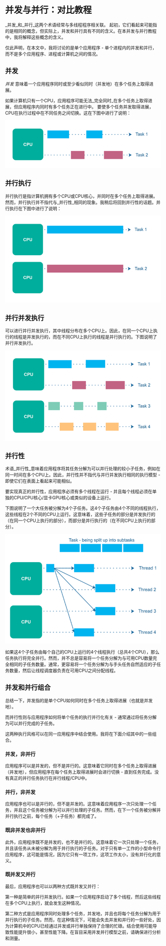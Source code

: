# 并发与并行：对比教程

_并发_和_并行_这两个术语经常与多线程程序相关联。
起初，它们看起来可能指的是相同的概念，但实际上，并发和并行具有不同的含义。在本并发与并行教程中，我将解释这些概念的含义。

仅此声明，在本文中，我将讨论的是单个应用程序 - 单个进程内的并发和并行，而不是多个应用程序、进程或计算机之间的情况。

## 并发

_并发_ 意味着一个应用程序同时或至少看似同时（并发地）在多个任务上取得进展。

如果计算机只有一个CPU，应用程序可能无法_完全同时_在多个任务上取得进展，但应用程序内同时有多个任务正在进行中。
要使多个任务并发取得进展，CPU在执行过程中在不同任务之间切换。这在下图中进行了说明：

![img](./image/concurrency-vs-parallelism-1.png)

## 并行执行

并行执行是指计算机拥有多个CPU或CPU核心，并同时在多个任务上取得进展。然而，并行执行并不指代与_并行性_相同的现象。我稍后将回到并行性的话题。并行执行在下图中进行了说明：

![img](./image/concurrency-vs-parallelism-2.png)

## 并行并发执行

可以进行并行并发执行，其中线程分布在多个CPU上。因此，在同一个CPU上执行的线程是并发执行的，而在不同CPU上执行的线程是并行执行的。下图说明了并行并发执行。

![img](./image/concurrency-vs-parallelism-3.png)

## 并行性

术语_并行性_意味着应用程序将其任务分解为可以并行处理的较小子任务，例如在同一时间在多个CPU上。因此，并行性并不指代与并行并发执行相同的执行模型 - 即使它们在表面上看起来可能相似。

要实现真正的并行性，应用程序必须有多个线程在运行 - 并且每个线程必须在单独的CPU/CPU核心/显卡GPU核心或类似的设备上运行。

下图说明了一个大任务被分解为4个子任务。这4个子任务由4个不同的线程执行，这些线程在2个不同的CPU上运行。这意味着，这些子任务的部分是并发执行的（在同一个CPU上执行的部分），而部分是并行执行的（在不同CPU上执行的部分）。

![img](./image/concurrency-vs-parallelism-4.png)

如果这4个子任务由每个自己的CPU上运行的4个线程执行（总共4个CPU），那么任务执行将完全并行。然而，并不总是容易将一个任务分解为与可用CPU数量完全相同的子任务数量。通常，更容易将一个任务分解为与手头任务自然适应的子任务数量，然后让线程调度器负责在可用CPU之间分配线程。

## 并发和并行组合

总结一下，并发指的是单个CPU如何同时在多个任务上取得进展（也就是并发地）。

而并行性则与应用程序如何将单个任务的执行并行化有关 - 通常通过将任务分解为可以并行完成的子任务。

这两种执行风格可以在同一应用程序中结合使用。我将在下面介绍其中的一些组合。

### 并发，非并行

应用程序可以是并发的，但不是并行的。这意味着它同时在多个任务上取得进展（并发地），但应用程序在每个任务上取得进展时会进行切换 - 直到任务完成。没有真正的并行任务执行在并行线程/CPU中。

### 并行，非并发

应用程序也可以是并行的，但不是并发的。这意味着应用程序一次只处理一个任务，并且这个任务被分解为可以并行处理的子任务。然而，在下一个任务被分解并并行执行之前，每个任务（+子任务）都完成了。

### 既非并发也非并行

此外，应用程序既不是并发的，也不是并行的。这意味着它一次只处理一个任务，并且该任务从未被分解为用于并行执行的子任务。对于只有单一工作的小型命令行应用程序，这可能是情况，因为它只有一项工作，这项工作太小，没有并行化的意义。

### 既并发又并行

最后，应用程序也可以以两种方式既并发又并行：

第一种是简单的并行并发执行。如果一个应用程序启动了多个线程，然后这些线程在多个CPU上执行，就会发生这种情况。

第二种方式是应用程序同时处理多个任务，并发地，并且也将每个任务分解为用于并行执行的子任务。然而，在这种情况下，可能会失去并发和并行的一些好处，因为计算机中的CPU已经通过并发或并行单独保持了合理的忙碌。结合使用可能导致性能提升很小，甚至性能下降。在盲目采用并发并行模型之前，请确保进行分析和测量。


